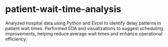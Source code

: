 # patient-wait-time-analysis
Analyzed hospital data using Python and Excel to identify delay patterns in patient wait times. Performed EDA and visualizations to suggest scheduling improvements, helping reduce average wait times and enhance operational efficiency.
